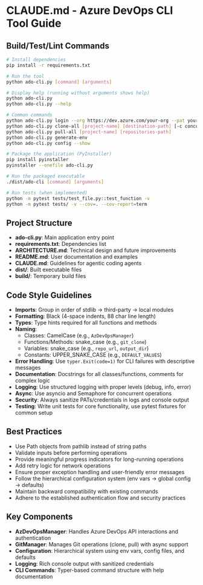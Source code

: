 # CLAUDE.md - Azure DevOps CLI Tool Guide

## Build/Test/Lint Commands
```bash
# Install dependencies
pip install -r requirements.txt

# Run the tool
python ado-cli.py [command] [arguments]

# Display help (running without arguments shows help)
python ado-cli.py
python ado-cli.py --help

# Common commands
python ado-cli.py login --org https://dev.azure.com/your-org --pat your-pat
python ado-cli.py clone-all [project-name] [destination-path] [-c concurrency] [-u update-mode]
python ado-cli.py pull-all [project-name] [repositories-path]
python ado-cli.py generate-env
python ado-cli.py config --show

# Package the application (PyInstaller)
pip install pyinstaller
pyinstaller --onefile ado-cli.py

# Run the packaged executable
./dist/ado-cli [command] [arguments]

# Run tests (when implemented)
python -m pytest tests/test_file.py::test_function -v
python -m pytest tests/ -v --cov=. --cov-report=term
```

## Project Structure
- **ado-cli.py**: Main application entry point
- **requirements.txt**: Dependencies list
- **ARCHITECTURE.md**: Technical design and future improvements
- **README.md**: User documentation and examples
- **CLAUDE.md**: Guidelines for agentic coding agents
- **dist/**: Built executable files
- **build/**: Temporary build files

## Code Style Guidelines
- **Imports**: Group in order of stdlib → third-party → local modules
- **Formatting**: Black (4-space indents, 88 char line length)
- **Types**: Type hints required for all functions and methods
- **Naming**:
  - Classes: CamelCase (e.g., `AzDevOpsManager`)
  - Functions/Methods: snake_case (e.g., `git_clone`)
  - Variables: snake_case (e.g., `repo_url`, `output_dir`)
  - Constants: UPPER_SNAKE_CASE (e.g., `DEFAULT_VALUES`)
- **Error Handling**: Use `typer.Exit(code=1)` for CLI failures with descriptive messages
- **Documentation**: Docstrings for all classes/functions, comments for complex logic
- **Logging**: Use structured logging with proper levels (debug, info, error)
- **Async**: Use asyncio and Semaphore for concurrent operations
- **Security**: Always sanitize PATs/credentials in logs and console output
- **Testing**: Write unit tests for core functionality, use pytest fixtures for common setup

## Best Practices
- Use Path objects from pathlib instead of string paths
- Validate inputs before performing operations
- Provide meaningful progress indicators for long-running operations
- Add retry logic for network operations
- Ensure proper exception handling and user-friendly error messages
- Follow the hierarchical configuration system (env vars → global config → defaults)
- Maintain backward compatibility with existing commands
- Adhere to the established authentication flow and security practices

## Key Components
- **AzDevOpsManager**: Handles Azure DevOps API interactions and authentication
- **GitManager**: Manages Git operations (clone, pull) with async support
- **Configuration**: Hierarchical system using env vars, config files, and defaults
- **Logging**: Rich console output with sanitized credentials
- **CLI Commands**: Typer-based command structure with help documentation